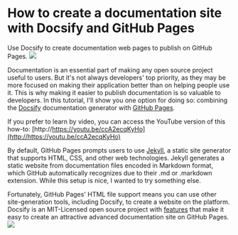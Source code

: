 # How to create a documentation site with Docsify and GitHub Pages
Use Docsify to create documentation web pages to publish on GitHub Pages.
![](https://opensource.com/sites/default/files/styles/image-full-size/public/lead-images/browser_web_internet_website.png?itok=g5B_Bw62)

Documentation is an essential part of making any open source project useful to users. But it's not always developers' top priority, as they may be more focused on making their application better than on helping people use it. This is why making it easier to publish documentation is so valuable to developers. In this tutorial, I'll show you one option for doing so: combining the [Docsify](http://docsify.js.org/ "Docsify") documentation generator with [GitHub Pages](http://pages.github.com/ "GitHub Pages").

If you prefer to learn by video, you can access the YouTube version of this how-to: [http://https://youtu.be/ccA2ecqKyHo](http://https://youtu.be/ccA2ecqKyHo)

By default, GitHub Pages prompts users to use [Jekyll](https://docs.github.com/en/github/working-with-github-pages/about-github-pages-and-jekyll "Jekyll"), a static site generator that supports HTML, CSS, and other web technologies. Jekyll generates a static website from documentation files encoded in Markdown format, which GitHub automatically recognizes due to their .md or .markdown extension. While this setup is nice, I wanted to try something else.

Fortunately, GitHub Pages' HTML file support means you can use other site-generation tools, including Docsify, to create a website on the platform. Docsify is an MIT-Licensed open source project with [features](https://docsify.js.org/#/?id=features "features") that make it easy to create an attractive advanced documentation site on GitHub Pages.
![](https://opensource.com/sites/default/files/uploads/docsify1_ui.jpg)
